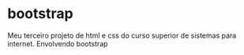 # bootstrap
Meu terceiro projeto  de html e css do curso superior de sistemas para internet. Envolvendo bootstrap
